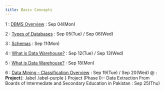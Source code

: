 ```yaml
---
title: Basic Concepts
---
```


1
: [DBMS Overview](https://github.com/fahad-maqbool/AdvDBMS/raw/main/slides/1%2C2-%20Revision.pptx)
  : Sep 04(Mon)
  
2
: [Types of Databases](https://github.com/fahad-maqbool/AdvDBMS/raw/main/slides/1%2C2-%20Revision.pptx)
  : Sep 05(Tue) / Sep 06(Wed)

3
: [Schemas](https://github.com/fahad-maqbool/AdvDBMS/raw/main/slides/3-%20Schemas.pptx)
  : Sep 11(Mon)

4
: [What is Data Warehouse?](https://github.com/fahad-maqbool/AdvDBMS/raw/main/slides/4-%20DWH.pptx)
  : Sep 12(Tue) / Sep 13(Wed)

5
: [What is Data Warehouse?](https://github.com/fahad-maqbool/AdvDBMS/raw/main/slides/4-%20DWH.pptx)
  : Sep 18(Mon)

6
: [Data Mining - Classification Overview](https://github.com/fahad-maqbool/AdvDBMS/raw/main/slides/6-%20Data%20Mining.ppt)
  : Sep 19(Tue) / Sep 20(Wed)
@
: **Project**{: .label .label-purple } Project (Phase I):- Data Extraction From Boards of Intermediate and Secondary Education in Pakistan 
: Sep 25(Thu)

